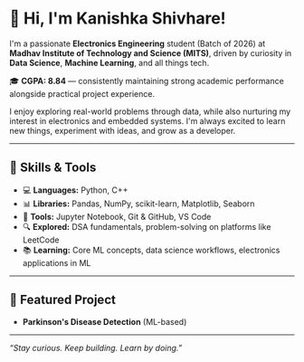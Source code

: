 # 👋 Hi, I'm Kanishka Shivhare!

I'm a passionate **Electronics Engineering** student (Batch of 2026) at **Madhav Institute of Technology and Science (MITS)**, driven by curiosity in **Data Science**, **Machine Learning**, and all things tech.

🎓 **CGPA: 8.84** — consistently maintaining strong academic performance alongside practical project experience.

I enjoy exploring real-world problems through data, while also nurturing my interest in electronics and embedded systems. I'm always excited to learn new things, experiment with ideas, and grow as a developer.

---

## 🧠 Skills & Tools

- 💻 **Languages:** Python, C++
- 📊 **Libraries:** Pandas, NumPy, scikit-learn, Matplotlib, Seaborn
- 📁 **Tools:** Jupyter Notebook, Git & GitHub, VS Code
- 🔍 **Explored:** DSA fundamentals, problem-solving on platforms like LeetCode
- 📚 **Learning:** Core ML concepts, data science workflows, electronics applications in ML

---

## 🚀 Featured Project

- **Parkinson's Disease Detection** (ML-based)

---

_“Stay curious. Keep building. Learn by doing.”_
